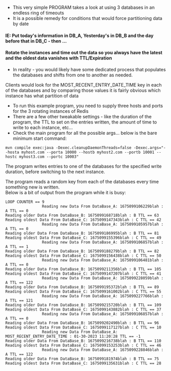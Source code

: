 * This very simple PROGRAM takes a look at using 3 databases in an endless ring of timeouts
* It is a possible remedy for conditions that would force partitioning data by date
####    IE:  Put today's information in DB_A, Yesterday's in DB_B and the day before that in DB_C - then ... 
#### Rotate the instances and time out the data so you always have the latest and the oldest data vanishes with TTL/Expiration 
* In reality - you would likely have some dedicated process that populates the databases and shifts from one to another as needed. 
  
Clients would look for the MOST_RECENT_ENTRY_DATE_TIME key in each of the databases and by comparing those values it is fairly obvious which instance has what partition of data
  
* To run this example program, you need to supply three hosts and ports for the 3 rotating instances of Redis
* There are a few other tweakable settings - like the duration of the program, the TTL to set on the entries written, the amount of time to write to each instance, etc...
* Check the main program for all the possible args... below is the bare minimum start command:
```
mvn compile exec:java -Dexec.cleanupDaemonThreads=false -Dexec.args="--hosta myhost.com --porta 10000 --hostb myhost2.com --portb 10001 --hostc myhost3.com --portc 10003"
```
The program writes entries to one of the databases for the specified write duration, before switching to the next instance.

The program reads a random key from each of the databases every time something new is written. 
<br/>Below is a bit of output from the program while it is busy: 

```
LOOP COUNTER == 9
                Reading new Data From DataBase_A: 1675099106229blah : A TTL == 0
Reading older Data From DataBase_B: 1675099168718blah : B TTL == 63
Reading oldest Data From DataBase_C: 1675099147343blah : C TTL == 42
                Reading new Data From DataBase_A: 1675099105957blah : A TTL == 0
Reading older Data From DataBase_B: 1675099186995blah : B TTL == 81
Reading oldest Data From DataBase_C: 1675099155396blah : C TTL == 49
                Reading new Data From DataBase_A: 1675099106857blah : A TTL == 1
Reading older Data From DataBase_B: 1675099188279blah : B TTL == 82
Reading oldest Data From DataBase_C: 1675099156438blah : C TTL == 50
                Reading new Data From DataBase_A: 1675099106481blah : A TTL == 0
Reading older Data From DataBase_B: 1675099211356blah : B TTL == 105
Reading oldest Data From DataBase_C: 1675099147207blah : C TTL == 41
                Reading new Data From DataBase_A: 1675099228059blah : A TTL == 122
Reading older Data From DataBase_B: 1675099195372blah : B TTL == 89
Reading oldest Data From DataBase_C: 1675099161002blah : C TTL == 55
                Reading new Data From DataBase_A: 1675099227766blah : A TTL == 121
Reading older Data From DataBase_B: 1675099215720blah : B TTL == 109
Reading oldest Data From DataBase_C: 1675099143882blah : C TTL == 37
                Reading new Data From DataBase_A: 1675099106857blah : A TTL == 0
Reading older Data From DataBase_B: 1675099202490blah : B TTL == 96
Reading oldest Data From DataBase_C: 1675099117127blah : C TTL == 10
                Reading new Data From DataBase_A: MOST_RECENT_ENTRY_DATE_TIME : 01-30-2023 11:20:28 TTL == -1
Reading older Data From DataBase_B: 1675099216738blah : B TTL == 110
Reading oldest Data From DataBase_C: 1675099153253blah : C TTL == 46
                Reading new Data From DataBase_A: 1675099228846blah : A TTL == 122
Reading older Data From DataBase_B: 1675099181974blah : B TTL == 75
Reading oldest Data From DataBase_C: 1675099135631blah : C TTL == 28
```
